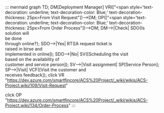 ::: mermaid
 graph TD;
 DM[Deployment Manager]
VR(["<span style='text-decoration: underline; text-decoration-color: Blue;' text-decoration-thickness: 25px>From Visit Request</span>"])-->DM;
OP(["<span style='text-decoration: underline; text-decoration-color: Blue;' text-decoration-thickness: 25px>From Order Process</span>"])-->DM;
DM-->|Check| SDO{Is <br>solution will<br> be done <br>through online?};
SDO-->|Yes| RT([A request ticket is<br> raised in  birse and <br>implemented in online]);
SDO-->|No| SV([Scheduling the visit<br> based on the availability of <br>customer and service person]);
SV-->|Visit assignment| SP[Service Person];
SP-->|Visit| VCF([Visit the customer and<br> receives feedback]);
click VR
"https://dev.azure.com/smartfincore/ACS%20Project/_wiki/wikis/ACS-Project.wiki/109/Visit-Request"

click OP
"https://dev.azure.com/smartfincore/ACS%20Project/_wiki/wikis/ACS-Project.wiki/134/Order-Process"
:::
